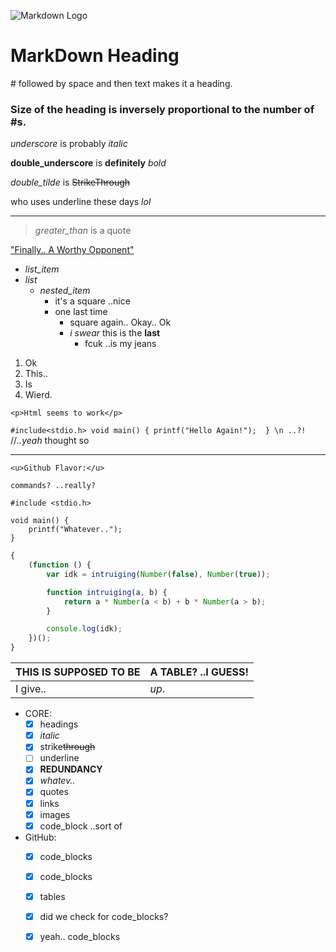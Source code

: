 ![Markdown Logo](https://markdown-here.com/img/icon256.png)

# MarkDown Heading
\# followed by space and then text makes it a heading.
### Size of the heading is inversely proportional to the number of #s.

_underscore_ is probably _italic_ 

__double_underscore__ is __definitely__ _bold_

_double_tilde_ is ~~StrikeThrough~~

who uses underline these days _lol_
___

> _greater_than_ is a quote 

["Finally.. A Worthy Opponent"](www.google.com "Link")

* _list_item_
* _list_
    * _nested_item_
        * it's a square ..nice
        * one last time
          * square again.. Okay.. Ok
          * _i swear_ this is the __last__
            * fcuk ..is my jeans

1. Ok
1. This..
1. Is
1. Wierd.

`<p>Html seems to work</p>`

`
#include<stdio.h>
void main() {
    printf("Hello Again!"); 
} \n ..?!  `//_..yeah_  thought so`
`

___

`<u>Github Flavor:</u>`

```
commands? ..really?
```

```
#include <stdio.h>

void main() {
    printf("Whatever..");
}
```

```javascript
{
    (function () {
        var idk = intruiging(Number(false), Number(true));

        function intruiging(a, b) {
            return a * Number(a < b) + b * Number(a > b);
        }

        console.log(idk);
    })();
}
```


| THIS IS SUPPOSED TO BE | A TABLE? ..I GUESS! |
| ---------------------- | ------------------- |
| I give..               | _up_.               |

* CORE:
    * [x] headings
    * [x] _italic_
    * [x] strike~~through~~
    * [ ] underline
    * [x] __REDUNDANCY__
    * [x] _whatev.._
    * [x] quotes
    * [x] links
    * [x] images
    * [x] code_block ..sort of
* GitHub:
  * [x] code_blocks
  * [x] code_blocks
  * [x] tables
  * [x] did we check for code_blocks?
  * [x] yeah.. code_blocks 










